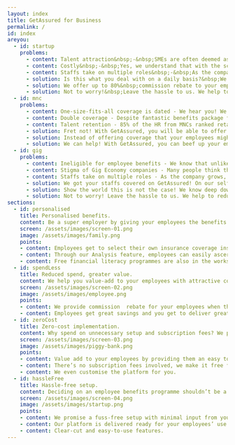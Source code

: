 ```yaml
---
layout: index
title: GetAssured for Business
permalink: /
id: index
areyou:
  - id: startup
    problems:
      - content: Talent attraction&nbsp;-&nbsp;SMEs are often deemed as poorer paymasters with less attractive benefits. The scarce manpower & restrictions on foreign labour in Singapore has also led to steep competition in recruiting talents.
      - content: Costly&nbsp;-&nbsp;Yes, we understand that with the scarce manpower and ageing workforce, companies and employees are facing higher medical expenses.
      - content: Staffs take on multiple roles&nbsp;-&nbsp;As the company grows, we know HR takes on multiple roles and have limited time to manage employee benefits.
      - solution: Is this what you deal with on a daily basis?&nbsp;We want to help!&nbsp;With GetAssured, you can beef up your employee benefits package by offering customised insurance solutions to individual employees.
      - solution: We offer up to 80%&nbsp;commission rebate to your employees should they choose to purchase any products off our site! This helps them to armour themselves with coverage to mitigate rising medical expenses in times of crisis.<br>Better yet, subscription of our platform is free. ZERO cost means no additional stress on your budget while you take care of your employees.
      - solution: Not to worry!&nbsp;Leave the hassle to us. We help to reduce your workload by managing the accounts on our end!
  - id: mnc
    problems:
      - content: One-size-fits-all coverage is dated - We hear you! We know creating benefits strategy that appeals to all ages, gender and habits is not an easy job. Each of your employee is unique and standard coverage is just insufficient to cater to them individually.
      - content: Double coverage - Despite fantastic benefits package from MNCs, most employees would have their own personal insurance coverage. This means that some policies from group insurance may overlap with what your employees already have.
      - content: Talent retention - 85% of the HR from MNCs ranked retaining employees as their top priority. We know MNCs are under the constant pressure to be a leader in terms of offering better employee benefits.
      - solution: Fret not! With GetAssured, you will be able to offer bespoke benefits for your employees. Using the tools on our portal, your employees can simply do a 3 minutes questionnaire to find out what they need and purchase plans with up to 80% commission rebate!
      - solution: Instead of offering coverage that your employees might not need, why not translate a portion of the premium to a flexi employee benefits wallet. This allows your employees compare across products on GetAssured and opt for benefits that they really need!
      - solution: We can help! With GetAssured, you can beef up your employee benefits package by offering customised insurance solutions to individual employees. Giving your employees a say in their benefits package allows them to maximise the benefits and boosts employee satisfaction.
  - id: gig
    problems:
      - content: Ineligible for employee benefits - We know that unlike full-time employees, gig economy staffs do not enjoy medical benefits for hospitalisation expenses. In addition, without CPF contribution, they are lacking behind their full-time counterparts in terms of savings for retirement.
      - content: Stigma of Gig Economy companies - Many people think that gig economy companies are just out to make profits at the expenses of their staffs.
      - content: Staffs take on multiple roles - As the company grows, we know HR takes on multiple roles and have limited time to manage employee benefits.
      - solution: We got your staffs covered on GetAssured! On our self-served platform, we offer personal life insurance to cover your staffs in times of hospitalisation and endowment plans to help them with their retirement plans. Don’t worry, this is not a one-size-fits-all portal! We assure you each of them will get a tailored package based on their needs.
      - solution: Show the world this is not the case! We know deep down, gig economy companies would very much like to care for your employees. Adopt GetAssured and get an edge over other Gig Economy companies by offering more benefits for your staffs!
      - solution: Not to worry! Leave the hassle to us. We help to reduce your workload by managing the accounts on our end!
sections:
  - id: personalised
    title: Personalised benefits.
    content: Be a super employer by giving your employees the benefits they truly need.
    screen: /assets/images/screen-01.png
    image: /assets/images/family.png
    points:
    - content: Employees get to select their own insurance coverage instead of being on a one size fits all programme.
    - content: Through our Analysis feature, employees can easily ascertain the amount of coverage they need.
    - content: Free financial literacy programmes are also in the works - after all, financial savvy employees make happy employees.
  - id: spendLess
    title: Reduced spend, greater value.
    content: We help you value-add to your employees with attractive commission rebates.
    screen: /assets/images/screen-02.png
    image: /assets/images/employee.png
    points:
    - content: We provide commission  rebate for your employees when they purchase their coverage through us.
    - content: Employees get great savings and you get to deliver greater and more impactful value to your employees.
  - id: zeroCost
    title: Zero-cost implementation.
    content: Why spend on unnecessary setup and subscription fees? We promise to charge no fees, forever.
    screen: /assets/images/screen-03.png
    image: /assets/images/piggy-bank.png
    points:
    - content: Value add to your employees by providing them an easy to use portal to complete their insurance purchase.
    - content: There’s no subscription fees involved, we make it free for companies to adopt our platform.
    - content: We even customise the platform for you.
  - id: hassleFree
    title: Hassle-free setup.
    content: Deciding on an employee benefits programme shouldn’t be a confusing process. Let us do all the work for you.
    screen: /assets/images/screen-04.png
    image: /assets/images/startup.png
    points:
    - content: We promise a fuss-free setup with minimal input from your side.
    - content: Our platform is delivered ready for your employees’ use.
    - content: Clear-cut and easy-to-use features.
---
```

